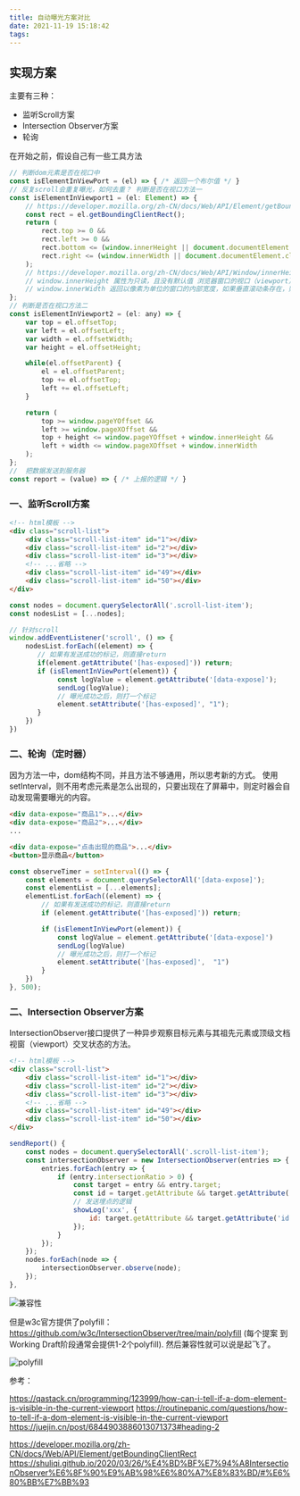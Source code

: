 ```yaml
---
title: 自动曝光方案对比
date: 2021-11-19 15:18:42
tags:
---
```


## 实现方案

主要有三种：

- 监听Scroll方案
- Intersection Observer方案
- 轮询

在开始之前，假设自己有一些工具方法

```js
// 判断dom元素是否在视口中
const isElementInViewPort = (el) => { /* 返回一个布尔值 */ }
// 反复scroll会重复曝光，如何去重？ 判断是否在视口方法一
const isElementInViewport1 = (el: Element) => {
    // https://developer.mozilla.org/zh-CN/docs/Web/API/Element/getBoundingClientRect
    const rect = el.getBoundingClientRect();
    return (
        rect.top >= 0 &&
        rect.left >= 0 &&
        rect.bottom <= (window.innerHeight || document.documentElement.clientHeight) &&
        rect.right <= (window.innerWidth || document.documentElement.clientWidth)
    );
    // https://developer.mozilla.org/zh-CN/docs/Web/API/Window/innerHeight  
    // window.innerHeight 属性为只读，且没有默认值 浏览器窗口的视口（viewport）高度（以像素为单位）；如果有水平滚动条，也包括滚动条高度。
    // window.innerWidth 返回以像素为单位的窗口的内部宽度，如果垂直滚动条存在，则这个属性将包括它的宽度。
};
// 判断是否在视口方法二
const isElementInViewport2 = (el: any) => {
    var top = el.offsetTop;
    var left = el.offsetLeft;
    var width = el.offsetWidth;
    var height = el.offsetHeight;

    while(el.offsetParent) {
        el = el.offsetParent;
        top += el.offsetTop;
        left += el.offsetLeft;
    }

    return (
        top >= window.pageYOffset &&
        left >= window.pageXOffset &&
        top + height <= window.pageYOffset + window.innerHeight &&
        left + width <= window.pageXOffset + window.innerWidth
    );
};
//  把数据发送到服务器
const report = (value) => { /* 上报的逻辑 */ }
```

### 一、监听Scroll方案

```html
<!-- html模板 -->
<div class="scroll-list">
    <div class="scroll-list-item" id="1"></div>
    <div class="scroll-list-item" id="2"></div>
    <div class="scroll-list-item" id="3"></div>
    <!-- ...省略 -->
    <div class="scroll-list-item" id="49"></div>
    <div class="scroll-list-item" id="50"></div>
</div>
```

```js
const nodes = document.querySelectorAll('.scroll-list-item');
const nodesList = [...nodes];

// 针对scroll
window.addEventListener('scroll', () => {
    nodesList.forEach((element) => {
       // 如果有发送成功的标记，则直接return
       if(element.getAttribute('[has-exposed]')) return;        
       if (isElementInViewPort(element)) {
            const logValue = element.getAttribute('[data-expose]');
            sendLog(logValue);
            // 曝光成功之后，则打一个标记
            element.setAttribute('[has-exposed]', "1");
       }
    })
})
```
### 二、轮询（定时器）

因为方法一中，dom结构不同，并且方法不够通用，所以思考新的方式。
使用setInterval，则不用考虑元素是怎么出现的，只要出现在了屏幕中，则定时器会自动发现需要曝光的内容。

```html
<div data-expose="商品1">...</div>
<div data-expose="商品2">...</div>
...

<div data-expose="点击出现的商品">...</div>
<button>显示商品</button>
```
```js
const observeTimer = setInterval(() => {
    const elements = document.querySelectorAll('[data-expose]');
    const elementList = [...elements];
    elementList.forEach((element) => {
        // 如果有发送成功的标记，则直接return
        if (element.getAttribute('[has-exposed]')) return;

        if (isElementInViewPort(element)) {
            const logValue = element.getAttribute('[data-expose]')
            sendLog(logValue)
            // 曝光成功之后，则打一个标记
            element.setAttribute('[has-exposed]',  "1")
        }
    })
}, 500);
```


### 二、Intersection Observer方案

IntersectionObserver接口提供了一种异步观察目标元素与其祖先元素或顶级文档视窗（viewport）交叉状态的方法。

```html
<!-- html模板 -->
<div class="scroll-list">
    <div class="scroll-list-item" id="1"></div>
    <div class="scroll-list-item" id="2"></div>
    <div class="scroll-list-item" id="3"></div>
    <!-- ...省略 -->
    <div class="scroll-list-item" id="49"></div>
    <div class="scroll-list-item" id="50"></div>
</div>
```

```js
sendReport() {
    const nodes = document.querySelectorAll('.scroll-list-item');
    const intersectionObserver = new IntersectionObserver(entries => {
        entries.forEach(entry => {
            if (entry.intersectionRatio > 0) {
                const target = entry && entry.target;
                const id = target.getAttribute && target.getAttribute('id') || '';
                // 发送埋点的逻辑
                showLog('xxx', {
                    id: target.getAttribute && target.getAttribute('id') || '',
                });
            }
        });
    });
    nodes.forEach(node => {
        intersectionObserver.observe(node);
    });
},
```

![兼容性](https://p1-jj.byteimg.com/tos-cn-i-t2oaga2asx/gold-user-assets/2019/7/9/16bd560d1e307e5b~tplv-t2oaga2asx-watermark.awebp)

但是w3c官方提供了polyfill：https://github.com/w3c/IntersectionObserver/tree/main/polyfill  (每个提案 到 Working Draft阶段通常会提供1-2个polyfill). 然后兼容性就可以说是起飞了。

![polyfill](https://p1-jj.byteimg.com/tos-cn-i-t2oaga2asx/gold-user-assets/2019/7/9/16bd56345ba4a2d4~tplv-t2oaga2asx-watermark.awebp)




参考：

https://qastack.cn/programming/123999/how-can-i-tell-if-a-dom-element-is-visible-in-the-current-viewport
https://routinepanic.com/questions/how-to-tell-if-a-dom-element-is-visible-in-the-current-viewport
https://juejin.cn/post/6844903886013071373#heading-2

https://developer.mozilla.org/zh-CN/docs/Web/API/Element/getBoundingClientRect
https://shuliqi.github.io/2020/03/26/%E4%BD%BF%E7%94%A8IntersectionObserver%E6%8F%90%E9%AB%98%E6%80%A7%E8%83%BD/#%E6%80%BB%E7%BB%93